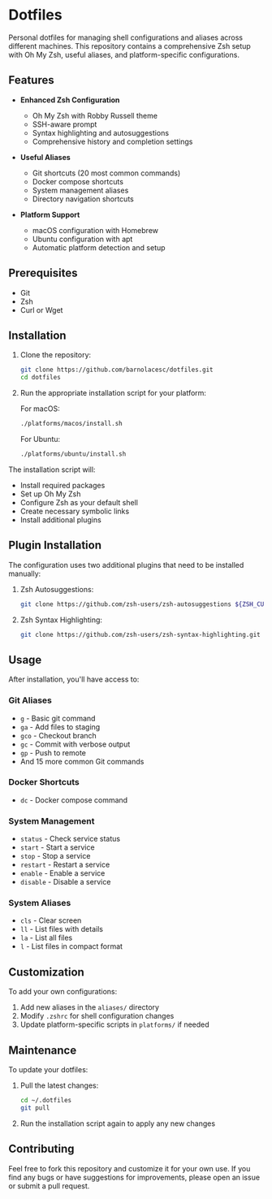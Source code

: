 # Dotfiles

Personal dotfiles for managing shell configurations and aliases across different machines. This repository contains a comprehensive Zsh setup with Oh My Zsh, useful aliases, and platform-specific configurations.

## Features

- **Enhanced Zsh Configuration**
  - Oh My Zsh with Robby Russell theme
  - SSH-aware prompt
  - Syntax highlighting and autosuggestions
  - Comprehensive history and completion settings

- **Useful Aliases**
  - Git shortcuts (20 most common commands)
  - Docker compose shortcuts
  - System management aliases
  - Directory navigation shortcuts

- **Platform Support**
  - macOS configuration with Homebrew
  - Ubuntu configuration with apt
  - Automatic platform detection and setup

## Prerequisites

- Git
- Zsh
- Curl or Wget

## Installation

1. Clone the repository:
   ```bash
   git clone https://github.com/barnolacesc/dotfiles.git
   cd dotfiles
   ```

2. Run the appropriate installation script for your platform:

   For macOS:
   ```bash
   ./platforms/macos/install.sh
   ```

   For Ubuntu:
   ```bash
   ./platforms/ubuntu/install.sh
   ```

The installation script will:
- Install required packages
- Set up Oh My Zsh
- Configure Zsh as your default shell
- Create necessary symbolic links
- Install additional plugins

## Plugin Installation

The configuration uses two additional plugins that need to be installed manually:

1. Zsh Autosuggestions:
   ```bash
   git clone https://github.com/zsh-users/zsh-autosuggestions ${ZSH_CUSTOM:-~/.oh-my-zsh/custom}/plugins/zsh-autosuggestions
   ```

2. Zsh Syntax Highlighting:
   ```bash
   git clone https://github.com/zsh-users/zsh-syntax-highlighting.git ${ZSH_CUSTOM:-~/.oh-my-zsh/custom}/plugins/zsh-syntax-highlighting
   ```

## Usage

After installation, you'll have access to:

### Git Aliases
- `g` - Basic git command
- `ga` - Add files to staging
- `gco` - Checkout branch
- `gc` - Commit with verbose output
- `gp` - Push to remote
- And 15 more common Git commands

### Docker Shortcuts
- `dc` - Docker compose command

### System Management
- `status` - Check service status
- `start` - Start a service
- `stop` - Stop a service
- `restart` - Restart a service
- `enable` - Enable a service
- `disable` - Disable a service

### System Aliases
- `cls` - Clear screen
- `ll` - List files with details
- `la` - List all files
- `l` - List files in compact format

## Customization

To add your own configurations:

1. Add new aliases in the `aliases/` directory
2. Modify `.zshrc` for shell configuration changes
3. Update platform-specific scripts in `platforms/` if needed

## Maintenance

To update your dotfiles:
1. Pull the latest changes:
   ```bash
   cd ~/.dotfiles
   git pull
   ```
2. Run the installation script again to apply any new changes

## Contributing

Feel free to fork this repository and customize it for your own use. If you find any bugs or have suggestions for improvements, please open an issue or submit a pull request. 